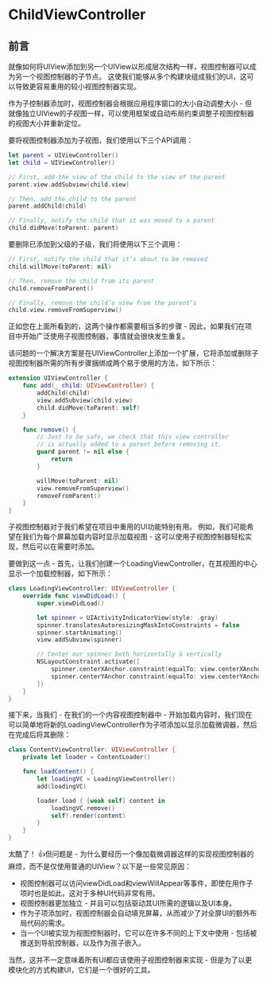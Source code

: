 # ChildViewController

## 前言

就像如何将UIView添加到另一个UIView以形成层次结构一样，视图控制器可以成为另一个视图控制器的子节点。 这使我们能够从多个构建块组成我们的UI，这可以导致更容易重用的较小视图控制器实现。

作为子控制器添加时，视图控制器会根据应用程序窗口的大小自动调整大小 - 但就像独立UIView的子视图一样，可以使用框架或自动布局约束调整子视图控制器的视图大小并重新定位。

要将视图控制器添加为子视图，我们使用以下三个API调用：

```swift
let parent = UIViewController()
let child = UIViewController()

// First, add the view of the child to the view of the parent
parent.view.addSubview(child.view)

// Then, add the child to the parent
parent.addChild(child)

// Finally, notify the child that it was moved to a parent
child.didMove(toParent: parent)
```

要删除已添加到父级的子级，我们将使用以下三个调用：

```swift
// First, notify the child that it’s about to be removed
child.willMove(toParent: nil)

// Then, remove the child from its parent
child.removeFromParent()

// Finally, remove the child’s view from the parent’s
child.view.removeFromSuperview()
```

正如您在上面所看到的，这两个操作都需要相当多的步骤 - 因此，如果我们在项目中开始广泛使用子视图控制器，事情就会很快发生重复。

该问题的一个解决方案是在UIViewController上添加一个扩展，它将添加或删除子视图控制器所需的所有步骤捆绑成两个易于使用的方法，如下所示：

```swift
extension UIViewController {
    func add(_ child: UIViewController) {
        addChild(child)
        view.addSubview(child.view)
        child.didMove(toParent: self)
    }

    func remove() {
        // Just to be safe, we check that this view controller
        // is actually added to a parent before removing it.
        guard parent != nil else {
            return
        }

        willMove(toParent: nil)
        view.removeFromSuperview()
        removeFromParent()
    }
}
```

子视图控制器对于我们希望在项目中重用的UI功能特别有用。 例如，我们可能希望在我们为每个屏幕加载内容时显示加载视图 - 这可以使用子视图控制器轻松实现，然后可以在需要时添加。

要做到这一点 - 首先，让我们创建一个LoadingViewController，在其视图的中心显示一个加载控制器，如下所示：

```swift
class LoadingViewController: UIViewController {
    override func viewDidLoad() {
        super.viewDidLoad()

        let spinner = UIActivityIndicatorView(style: .gray)
        spinner.translatesAutoresizingMaskIntoConstraints = false
        spinner.startAnimating()
        view.addSubview(spinner)

        // Center our spinner both horizontally & vertically
        NSLayoutConstraint.activate([
            spinner.centerXAnchor.constraint(equalTo: view.centerXAnchor),
            spinner.centerYAnchor.constraint(equalTo: view.centerYAnchor)
        ])
    }
}
```

接下来，当我们 - 在我们的一个内容视图控制器中 - 开始加载内容时，我们现在可以简单地将新的LoadingViewController作为子项添加以显示加载微调器，然后在完成后将其删除：

```swift
class ContentViewController: UIViewController {
    private let loader = ContentLoader()

    func loadContent() {
        let loadingVC = LoadingViewController()
        add(loadingVC)

        loader.load { [weak self] content in
            loadingVC.remove()
            self?.render(content)
        }
    }
}
```

太酷了！ 👍但问题是 - 为什么要经历一个像加载微调器这样的实现视图控制器的麻烦，而不是仅使用普通的UIView？以下是一些常见原因：

+ 视图控制器可以访问viewDidLoad和viewWillAppear等事件，即使在用作子项时也是如此，这对于多种UI代码非常有用。
+ 视图控制器更加独立 - 并且可以包括驱动其UI所需的逻辑以及UI本身。
+ 作为子项添加时，视图控制器会自动填充屏幕，从而减少了对全屏UI的额外布局代码的需求。
+ 当一个UI被实现为视图控制器时，它可以在许多不同的上下文中使用 - 包括被推送到导航控制器，以及作为孩子嵌入。

当然，这并不一定意味着所有UI都应该使用子视图控制器来实现 - 但是为了以更模块化的方式构建UI，它们是一个很好的工具。